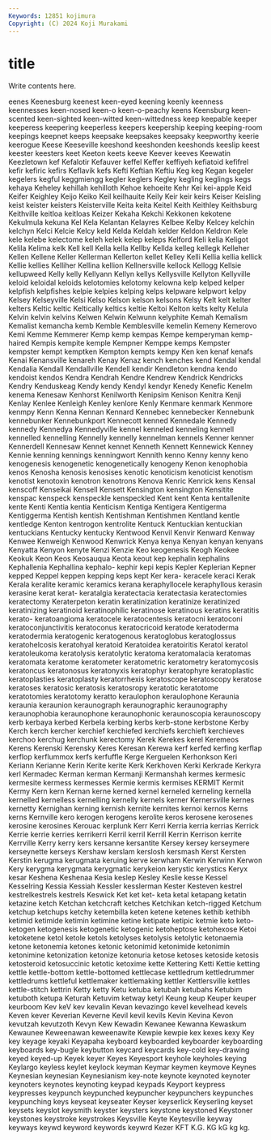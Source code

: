 ```yaml
---
Keywords: 12851 kojimura
Copyright: (C) 2024 Koji Murakami
---
```


# title

Write contents here.



eenes Keenesburg keenest keen-eyed keening keenly keenness
keennesses keen-nosed keen-o keen-o-peachy keens Keensburg keen-scented keen-sighted keen-witted keen-wittedness
keep keepable keeper keeperess keepering keeperless keepers keepership keeping keeping-room
keepings keepnet keeps keepsake keepsakes keepsaky keepworthy keerie keerogue Keese
Keeseville keeshond keeshonden keeshonds keeslip keest keester keesters keet Keeton
keets keeve Keever keeves Keewatin Keezletown kef Kefalotir Kefauver keffel
Keffer keffiyeh kefiatoid kefifrel kefir kefiric kefirs Keflavik kefs Kefti
Keftian Keftiu Keg keg Kegan kegeler kegelers kegful keggmiengg kegler
keglers Kegley kegling keglings kegs kehaya Keheley kehillah kehilloth Kehoe
kehoeite Kehr Kei kei-apple Keid Keifer Keighley Keijo Keiko Keil
keilhauite Keily Keir keir keirs Keiser Keisling keist keister keisters
Keisterville Keita keita Keitel Keith Keithley Keithsburg Keithville keitloa keitloas
Keizer Kekaha Kekchi Kekkonen kekotene Kekulmula kekuna Kel Kela Kelantan
Kelayres Kelbee Kelby Kelcey kelchin kelchyn Kelci Kelcie Kelcy keld
Kelda Keldah kelder Keldon Keldron Kele kele kelebe kelectome keleh
kelek kelep keleps Kelford Keli kelia Keligot Kelila Kelima kelk
Kell kell Kella kella Kellby Kellda kelleg kellegk Kelleher Kellen
Kellene Keller Kellerman Kellerton kellet Kelley Kelli Kellia kellia kellick
Kellie kellies Kelliher Kellina kellion Kellnersville kellock Kellogg Kellsie kellupweed
Kelly kelly Kellyann Kellyn kellys Kellysville Kellyton Kellyville keloid keloidal
keloids kelotomies kelotomy kelowna kelp kelped kelper kelpfish kelpfishes kelpie
kelpies kelping kelps kelpware kelpwort kelpy Kelsey Kelseyville Kelsi Kelso
Kelson kelson kelsons Kelsy Kelt kelt kelter kelters Keltic keltic
Keltically keltics keltie Keltoi Kelton kelts kelty Kelula Kelvin kelvin
kelvins Kelwen Kelwin Kelwunn kelyphite Kemah Kemalism Kemalist kemancha kemb
Kemble Kemblesville kemelin Kemeny Kemerovo Kemi Kemme Kemmerer Kemp kemp
kempas Kempe kemperyman kemp-haired Kempis kempite kemple Kempner Kemppe kemps
Kempster kempster kempt kemptken Kempton kempts kempy Ken ken kenaf
kenafs Kenai Kenansville kenareh Kenay Kenaz kench kenches kend Kendal
kendal Kendalia Kendall Kendallville Kendell kendir Kendleton kendna kendo kendoist
kendos Kendra Kendrah Kendre Kendrew Kendrick Kendricks Kendry Kenduskeag Kendy
kendy Kendyl kendyr Kenedy Kenefic Kenelm kenema Kenesaw Kenhorst Kenilworth
Kenipsim Kenison Kenitra Kenji Kenlay Kenlee Kenleigh Kenley kenlore Kenly
Kenmare kenmark Kenmore kenmpy Kenn Kenna Kennan Kennard Kennebec kennebecker
Kennebunk kennebunker Kennebunkport Kennecott kenned Kennedale Kennedy kennedy Kennedya Kennedyville
kennel kenneled kenneling kennell kennelled kennelling Kennelly kennelly kennelman kennels
Kenner kenner Kennerdell Kennesaw Kennet kennet Kenneth Kennett Kennewick Kenney
Kennie kenning kennings kenningwort Kennith kenno Kenny kenny keno kenogenesis
kenogenetic kenogenetically kenogeny Kenon kenophobia kenos Kenosha kenosis kenosises kenotic
kenoticism kenoticist kenotism kenotist kenotoxin kenotron kenotrons Kenova Kenric Kenrick
kens Kensal kenscoff Kenseikai Kensell Kensett Kensington kensington Kensitite kenspac
kenspeck kenspeckle kenspeckled Kent kent Kenta kentallenite kente Kenti Kentia
kentia Kenticism Kentiga Kentigera Kentigerma Kentiggerma Kentish kentish Kentishman Kentishmen
Kentland kentle kentledge Kenton kentrogon kentrolite Kentuck Kentuckian kentuckian kentuckians
Kentucky kentucky Kentwood Kenvil Kenvir Kenward Kenway Kenwee Kenweigh Kenwood
Kenwrick Kenya kenya Kenyan kenyan kenyans Kenyatta Kenyon kenyte Kenzi
Kenzie Keo keogenesis Keogh Keokee Keokuk Keon Keos Keosauqua Keota
keout kep kephalin kephalins Kephallenia Kephallina kephalo- kephir kepi kepis
Kepler Keplerian Kepner kepped Keppel keppen kepping keps kept Ker
kera- keracele keraci Kerak Kerala keralite keramic keramics kerana keraphyllocele
keraphyllous kerasin kerasine kerat kerat- keratalgia keratectacia keratectasia keratectomies keratectomy
Keraterpeton keratin keratinization keratinize keratinized keratinizing keratinoid keratinophilic keratinose keratinous
keratins keratitis kerato- keratoangioma keratocele keratocentesis keratocni keratoconi keratoconjunctivitis keratoconus
keratocricoid keratode keratoderma keratodermia keratogenic keratogenous keratoglobus keratoglossus keratohelcosis keratohyal
keratoid Keratoidea keratoiritis Keratol keratol keratoleukoma keratolysis keratolytic keratoma keratomalacia
keratomas keratomata keratome keratometer keratometric keratometry keratomycosis keratoncus keratonosus keratonyxis
keratophyr keratophyre keratoplastic keratoplasties keratoplasty keratorrhexis keratoscope keratoscopy keratose keratoses
keratosic keratosis keratosropy keratotic keratotome keratotomies keratotomy keratto keraulophon keraulophone
Keraunia keraunia keraunion keraunograph keraunographic keraunography keraunophobia keraunophone keraunophonic keraunoscopia
keraunoscopy kerb kerbaya kerbed Kerbela kerbing kerbs kerb-stone kerbstone Kerby
Kerch kerch kercher kerchief kerchiefed kerchiefs kerchieft kerchieves kerchoo kerchug
kerchunk kerectomy Kerek Kerekes kerel Keremeos Kerens Kerenski Kerensky Keres
Keresan Kerewa kerf kerfed kerfing kerflap kerflop kerflummox kerfs kerfuffle
Kerge Kerguelen Kerhonkson Keri Keriann Kerianne Kerin Kerite kerite Kerk
Kerkhoven Kerki Kerkrade Kerkyra kerl Kermadec Kerman kerman Kermanji Kermanshah
kermes kermesic kermesite kermess kermesses Kermie kermis kermises KERMIT Kermit
Kermy Kern kern Kernan kerne kerned kernel kerneled kerneling kernella
kernelled kernelless kernelling kernelly kernels kerner Kernersville kernes kernetty Kernighan
kerning kernish kernite kernites kernoi kernos Kerns kerns Kernville kero
kerogen kerogens kerolite keros kerosene kerosenes kerosine kerosines Kerouac kerplunk
Kerr Kerri Kerria kerria kerrias Kerrick Kerrie kerrie kerries kerrikerri
Kerril kerril Kerrill Kerrin Kerrison kerrite Kerrville Kerry kerry kers
kersanne kersantite Kersey kersey kerseymere kerseynette kerseys Kershaw kerslam kerslosh
kersmash Kerst Kersten Kerstin kerugma kerugmata keruing kerve kerwham Kerwin
Kerwinn Kerwon Kery kerygma kerygmata kerygmatic kerykeion kerystic kerystics Keryx
kesar Keshena Keshenaa Kesia keslep Kesley Keslie kesse Kessel Kesselring
Kessia Kessiah Kessler kesslerman Kester Kesteven kestrel kestrelkestrels kestrels Keswick
Ket ket ket- keta ketal ketapang ketatin ketazine ketch Ketchan
ketchcraft ketches Ketchikan ketch-rigged Ketchum ketchup ketchups ketchy ketembilla keten
ketene ketenes kethib kethibh ketimid ketimide ketimin ketimine ketine ketipate
ketipic ketmie keto keto- ketogen ketogenesis ketogenetic ketogenic ketoheptose ketohexose
Ketoi ketoketene ketol ketole ketols ketolyses ketolysis ketolytic ketonaemia ketone
ketonemia ketones ketonic ketonimid ketonimide ketonimin ketonimine ketonization ketonize ketonuria
ketose ketoses ketoside ketosis ketosteroid ketosuccinic ketotic ketoxime kette Kettering
Ketti Kettie ketting kettle kettle-bottom kettle-bottomed kettlecase kettledrum kettledrummer kettledrums
kettleful kettlemaker kettlemaking kettler Kettlersville kettles kettle-stitch kettrin Ketty ketty
Ketu ketuba ketubah ketubahs Ketubim ketuboth ketupa Keturah Ketuvim ketway
ketyl Keung keup Keuper keuper keurboom Kev keV kev kevalin
Kevan kevazingo kevel kevelhead kevels Keven kever Keverian Keverne Kevil
kevil kevils Kevin Kevina Kevon kevutzah kevutzoth Kevyn Kew Kewadin
Kewanee Kewanna Kewaskum Kewaunee Keweenawan keweenawite Kewpie kewpie kex kexes
kexy Key key keyage keyaki Keyapaha keyboard keyboarded keyboarder keyboarding
keyboards key-bugle keybutton keycard keycards key-cold key-drawing keyed keyed-up Keyek
keyer Keyes Keyesport keyhole keyholes keying Keylargo keyless keylet keylock
keyman Keymar keymen keymove Keynes Keynesian keynesian Keynesianism key-note keynote
keynoted keynoter keynoters keynotes keynoting keypad keypads Keyport keypress keypresses
keypunch keypunched keypuncher keypunchers keypunches keypunching keys keyseat keyseater Keyser
keyserlick Keyserling keyset keysets keyslot keysmith keyster keysters keystone keystoned
Keystoner keystones keystroke keystrokes Keysville Keyte Keytesville keyway keyways keywd
keyword keywords keywrd Kezer KFT K.G. KG kG kg kg.
